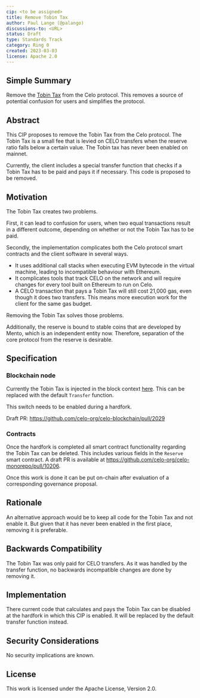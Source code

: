 ```yaml
---
cip: <to be assigned>
title: Remove Tobin Tax
author: Paul Lange (@palango)
discussions-to: <URL>
status: Draft
type: Standards Track
category: Ring 0
created: 2023-03-03
license: Apache 2.0
---
```


## Simple Summary

Remove the [Tobin Tax](https://docs.celo.org/protocol/stability/tobin-tax) from the Celo protocol. This removes a source of potential confusion for users and simplifies the protocol.

## Abstract

This CIP proposes to remove the Tobin Tax from the Celo protocol. The Tobin Tax is a small fee that is levied on CELO transfers when the reserve ratio falls below a certain value. The Tobin tax has never been enabled on mainnet.

Currently, the client includes a special transfer function that checks if a Tobin Tax has to be paid and pays it if necessary. This code is proposed to be removed.

## Motivation

The Tobin Tax creates two problems.

First, it can lead to confusion for users, when two equal transactions result in a different outcome, depending on whether or not the Tobin Tax has to be paid.

Secondly, the implementation complicates both the Celo protocol smart contracts and the client software in several ways.

- It uses additional call stacks when executing EVM bytecode in the virtual machine, leading to  incompatible behaviour with Ethereum.
- It complicates tools that track CELO on the network and will require changes for every tool built on Ethereum to run on Celo.
- A CELO transaction that pays a Tobin Tax will still cost 21,000 gas, even though it does two transfers. This means more execution work for the client for the same gas budget.

Removing the Tobin Tax solves those problems.

Additionally, the reserve is bound to stable coins that are developed by Mento, which is an independent entity now. Therefore, separation of the core protocol from the reserve is desirable.

## Specification
### Blockchain node

Currently the Tobin Tax is injected in the block context [here](https://github.com/celo-org/celo-blockchain/blob/master/core/vm/vmcontext/context.go#L48). This can be replaced with the default `Transfer` function.

This switch needs to be enabled during a hardfork.

Draft PR: https://github.com/celo-org/celo-blockchain/pull/2029

### Contracts

Once the hardfork is completed all smart contract functionality regarding the Tobin Tax can be deleted. This includes various fields in the `Reserve` smart contract. A draft PR is available at https://github.com/celo-org/celo-monorepo/pull/10206.

Once this work is done it can be put on-chain after evaluation of a corresponding governance proposal.

## Rationale

An alternative approach would be to keep all code for the Tobin Tax and not enable it. But given that it has never been enabled in the first place, removing it is preferable.

## Backwards Compatibility

The Tobin Tax was only paid for CELO transfers. As it was handled by the transfer function, no backwards incompatible changes are done by removing it.

## Implementation

There current code that calculates and pays the Tobin Tax can be disabled at the hardfork in which this CIP is enabled. It will be replaced by the default transfer function instead.

## Security Considerations

No security implications are known.

## License
This work is licensed under the Apache License, Version 2.0.
